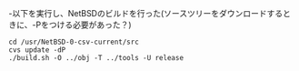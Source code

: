  -以下を実行し、NetBSDのビルドを行った(ソースツリーをダウンロードするときに、-Pをつける必要があった？)
  ```
  cd /usr/NetBSD-0-csv-current/src  
  cvs update -dP  
  ./build.sh -O ../obj -T ../tools -U release
  ```
